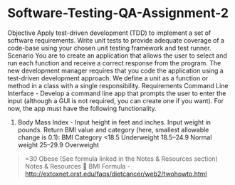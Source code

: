 # Software-Testing-QA-Assignment-2
Objective
Apply test-driven development (TDD) to implement a set of software requirements. Write unit
tests to provide adequate coverage of a code-base using your chosen unit testing framework and
test runner.
Scenario
You are to create an application that allows the user to select and run each function and receive
a correct response from the program. The new development manager requires that you code the
application using a test-driven development approach. We define a unit as a function or method
in a class with a single responsibility. 
Requirements
Command Line Interface - Develop a command line app that prompts the user to enter the input
(although a GUI is not required, you can create one if you want). For now, the app must have
the following functionality.
1. Body Mass Index - Input height in feet and inches. Input weight in pounds. Return
BMI value and category (here, smallest allowable change is 0.1):
BMI Category
<18.5 Underweight
18.5–24.9 Normal weight
25–29.9 Overweight
>=30 Obese
(See formula linked in the Notes & Resources section)
Notes & Resources
 BMI Formula - http://extoxnet.orst.edu/faqs/dietcancer/web2/twohowto.html

